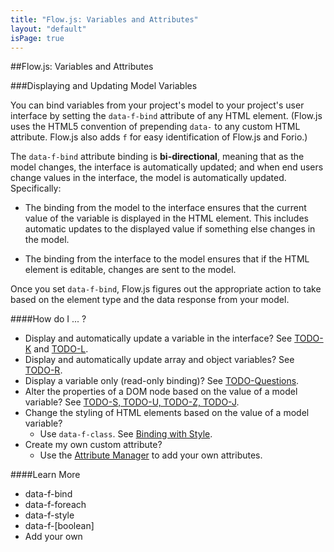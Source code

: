 ```yaml
---
title: "Flow.js: Variables and Attributes"
layout: "default"
isPage: true
---
```


##Flow.js: Variables and Attributes 

###Displaying and Updating Model Variables


You can bind variables from your project's model to your project's user interface by setting the `data-f-bind` attribute of any HTML element. (Flow.js uses the HTML5 convention of prepending `data-` to any custom HTML attribute. Flow.js also adds `f` for easy identification of Flow.js and Forio.)

The `data-f-bind` attribute binding is **bi-directional**, meaning that as the model changes, the interface is automatically updated; and when end users change values in the interface, the model is automatically updated. Specifically:

* The binding from the model to the interface ensures that the current value of the variable is displayed in the HTML element. This includes automatic updates to the displayed value if something else changes in the model. 

* The binding from the interface to the model ensures that if the HTML element is editable, changes are sent to the model.

Once you set `data-f-bind`, Flow.js figures out the appropriate action to take based on the element type and the data response from your model.

####How do I ... ?

* Display and automatically update a variable in the interface? See [TODO-K](TODO) and [TODO-L](TODO).
* Display and automatically update array and object variables? See [TODO-R](TODO).
* Display a variable only (read-only binding)? See [TODO-Questions](TODO).
* Alter the properties of a DOM node based on the value of a model variable? See [TODO-S, TODO-U, TODO-Z, TODO-J](TODO-Questions).
* Change the styling of HTML elements based on the value of a model variable? 
	* Use `data-f-class`. See [Binding with Style](../generated/dom/attributes/class-attr/).
* Create my own custom attribute? 
	* Use the [Attribute Manager](../generated/dom/attributes/attribute-manager/) to add your own attributes.


####Learn More

* data-f-bind
* data-f-foreach
* data-f-style
* data-f-[boolean]
* Add your own

